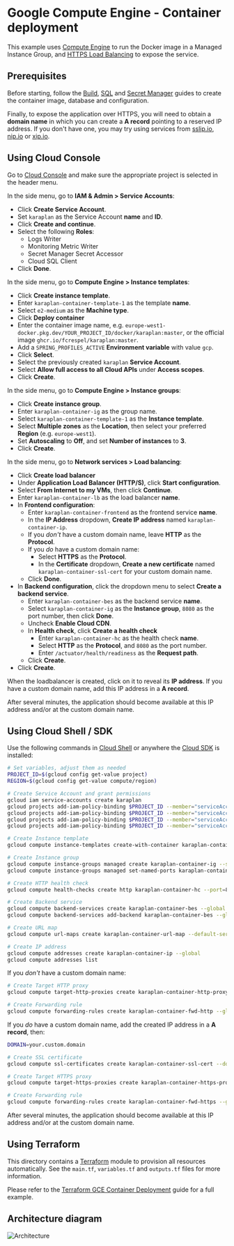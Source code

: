 # Google Compute Engine - Container deployment

This example uses [Compute Engine](https://cloud.google.com/compute/) to run the Docker image in a Managed Instance Group, and [HTTPS Load Balancing](https://cloud.google.com/load-balancing/) to expose the service.

## Prerequisites

Before starting, follow the [Build](../build/README.md), [SQL](../sql/README.md) and [Secret Manager](../secret-manager/README.md) guides to create the container image, database and configuration.

Finally, to expose the application over HTTPS, you will need to obtain a **domain name** in which you can create a **A record** pointing to a reserved IP address. If you don't have one, you may try using services from [sslip.io](https://sslip.io), [nip.io](https://nip.io) or [xip.io](http://xip.io).

## Using Cloud Console

Go to [Cloud Console](https://console.cloud.google.com) and make sure the appropriate project is selected in the header menu.

In the side menu, go to **IAM & Admin > Service Accounts**:

* Click **Create Service Account**.
* Set `karaplan` as the Service Account **name** and **ID**.
* Click **Create and continue**.
* Select the following **Roles**:
    * Logs Writer
    * Monitoring Metric Writer
    * Secret Manager Secret Accessor
    * Cloud SQL Client
* Click **Done**.

In the side menu, go to **Compute Engine > Instance templates**:

* Click **Create instance template**.
* Enter `karaplan-container-template-1` as the template **name**.
* Select `e2-medium` as the **Machine type**.
* Click **Deploy container**
* Enter the container image name, e.g. `europe-west1-docker.pkg.dev/YOUR_PROJECT_ID/docker/karaplan:master`, or the official image `ghcr.io/fcrespel/karaplan:master`.
* Add a `SPRING_PROFILES_ACTIVE` **Environment variable** with value `gcp`.
* Click **Select**.
* Select the previously created `karaplan` **Service Account**.
* Select **Allow full access to all Cloud APIs** under **Access scopes**.
* Click **Create**.

In the side menu, go to **Compute Engine > Instance groups**:

* Click **Create instance group**.
* Enter `karaplan-container-ig` as the group name.
* Select `karaplan-container-template-1` as the **Instance template**.
* Select **Multiple zones** as the **Location**, then select your preferred **Region** (e.g. `europe-west1`).
* Set **Autoscaling** to **Off**, and set **Number of instances** to **3**.
* Click **Create**.

In the side menu, go to **Network services > Load balancing**:

* Click **Create load balancer**
* Under **Application Load Balancer (HTTP/S)**, click **Start configuration**.
* Select **From Internet to my VMs**, then click **Continue**.
* Enter `karaplan-container-lb` as the load balancer **name**.
* In **Frontend configuration**:
    * Enter `karaplan-container-frontend` as the frontend service **name**.
    * In the **IP Address** dropdown, **Create IP address** named `karaplan-container-ip`.
    * If you *don't* have a custom domain name, leave **HTTP** as the **Protocol**.
    * If you *do* have a custom domain name:
        * Select **HTTPS** as the **Protocol**.
        * In the **Certificate** dropdown, **Create a new certificate** named `karaplan-container-ssl-cert` for your custom domain name.
    * Click **Done**.
* In **Backend configuration**, click the dropdown menu to select **Create a backend service**.
    * Enter `karaplan-container-bes` as the backend service **name**.
    * Select `karaplan-container-ig` as the **Instance group**, `8080` as the port number, then click **Done**.
    * Uncheck **Enable Cloud CDN**.
    * In **Health check**, click **Create a health check** 
        * Enter `karaplan-container-hc` as the health check **name**.
        * Select **HTTP** as the **Protocol**, and `8080` as the port number.
        * Enter `/actuator/health/readiness` as the **Request path**.
    * Click **Create**.
* Click **Create**.

When the loadbalancer is created, click on it to reveal its **IP address**.
If you have a custom domain name, add this IP address in a **A record**.

After several minutes, the application should become available at this IP address and/or at the custom domain name.

## Using Cloud Shell / SDK

Use the following commands in [Cloud Shell](https://cloud.google.com/shell/) or anywhere the [Cloud SDK](https://cloud.google.com/sdk/) is installed:

```sh
# Set variables, adjust them as needed
PROJECT_ID=$(gcloud config get-value project)
REGION=$(gcloud config get-value compute/region)

# Create Service Account and grant permissions
gcloud iam service-accounts create karaplan
gcloud projects add-iam-policy-binding $PROJECT_ID --member="serviceAccount:karaplan@$PROJECT_ID.iam.gserviceaccount.com" --role=roles/logging.logWriter
gcloud projects add-iam-policy-binding $PROJECT_ID --member="serviceAccount:karaplan@$PROJECT_ID.iam.gserviceaccount.com" --role=roles/monitoring.metricWriter
gcloud projects add-iam-policy-binding $PROJECT_ID --member="serviceAccount:karaplan@$PROJECT_ID.iam.gserviceaccount.com" --role=roles/secretmanager.secretAccessor
gcloud projects add-iam-policy-binding $PROJECT_ID --member="serviceAccount:karaplan@$PROJECT_ID.iam.gserviceaccount.com" --role=roles/cloudsql.client

# Create Instance template
gcloud compute instance-templates create-with-container karaplan-container-template-1 --machine-type=e2-medium --image-family=cos-stable --image-project=cos-cloud --boot-disk-size=10GB --boot-disk-type=pd-standard --container-image=$REGION-docker.pkg.dev/$PROJECT_ID/docker/karaplan:master --container-env="SPRING_PROFILES_ACTIVE=gcp" --service-account=karaplan@$PROJECT_ID.iam.gserviceaccount.com --scopes=https://www.googleapis.com/auth/cloud-platform

# Create Instance group
gcloud compute instance-groups managed create karaplan-container-ig --size=3 --template=karaplan-container-template-1 --region=$REGION
gcloud compute instance-groups managed set-named-ports karaplan-container-ig --named-ports=http:8080 --region=$REGION

# Create HTTP health check
gcloud compute health-checks create http karaplan-container-hc --port=8080 --request-path=/actuator/health/readiness

# Create Backend service
gcloud compute backend-services create karaplan-container-bes --global --load-balancing-scheme=EXTERNAL_MANAGED --health-checks=karaplan-container-hc --port-name=http --protocol=HTTP
gcloud compute backend-services add-backend karaplan-container-bes --global --instance-group=karaplan-container-ig --instance-group-region=$REGION

# Create URL map
gcloud compute url-maps create karaplan-container-url-map --default-service=karaplan-container-bes

# Create IP address
gcloud compute addresses create karaplan-container-ip --global
gcloud compute addresses list
```

If you *don't* have a custom domain name:

```sh
# Create Target HTTP proxy
gcloud compute target-http-proxies create karaplan-container-http-proxy --url-map=karaplan-container-url-map

# Create Forwarding rule
gcloud compute forwarding-rules create karaplan-container-fwd-http --global --load-balancing-scheme=EXTERNAL_MANAGED --target-http-proxy=karaplan-container-http-proxy --global-address --address=karaplan-container-ip --ports=80
```

If you *do* have a custom domain name, add the created IP address in a **A record**, then:

```sh
DOMAIN=your.custom.domain

# Create SSL certificate
gcloud compute ssl-certificates create karaplan-container-ssl-cert --domains=$DOMAIN --global

# Create Target HTTPS proxy
gcloud compute target-https-proxies create karaplan-container-https-proxy --ssl-certificates=karaplan-container-ssl-cert --url-map=karaplan-container-url-map

# Create Forwarding rule
gcloud compute forwarding-rules create karaplan-container-fwd-https --global --load-balancing-scheme=EXTERNAL_MANAGED --target-https-proxy=karaplan-container-https-proxy --global-address --address=karaplan-container-ip --ports=443
```

After several minutes, the application should become available at this IP address and/or at the custom domain name.

## Using Terraform

This directory contains a [Terraform](https://terraform.io) module to provision all resources automatically. See the `main.tf`, `variables.tf` and `outputs.tf` files for more information.

Please refer to the [Terraform GCE Container Deployment](../../terraform/gce-container/README.md) guide for a full example.

## Architecture diagram

![Architecture](architecture.png)
